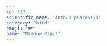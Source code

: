 ```yaml
---
id: 122
scientific_name: "Anthus pratensis"
category: "bird"
emoji: "🐦"
name: "Meadow Pipit"
---
```

